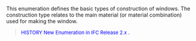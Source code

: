 ﻿This enumeration defines the basic types of construction of windows. The construction type relates to the main material (or material combination) used for making the window.

> <font color="#0000FF" size="-1">HISTORY New Enumeration in IFC
		Release 2.x .</font>